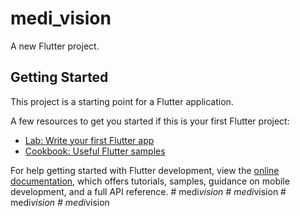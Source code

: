 # medi_vision

A new Flutter project.

## Getting Started

This project is a starting point for a Flutter application.

A few resources to get you started if this is your first Flutter project:

- [Lab: Write your first Flutter app](https://docs.flutter.dev/get-started/codelab)
- [Cookbook: Useful Flutter samples](https://docs.flutter.dev/cookbook)

For help getting started with Flutter development, view the
[online documentation](https://docs.flutter.dev/), which offers tutorials,
samples, guidance on mobile development, and a full API reference.
#   m e d i _ v i s i o n  
 #   m e d i _ v i s i o n  
 #   m e d i _ v i s i o n  
 #   m e d i _ v i s i o n  
 